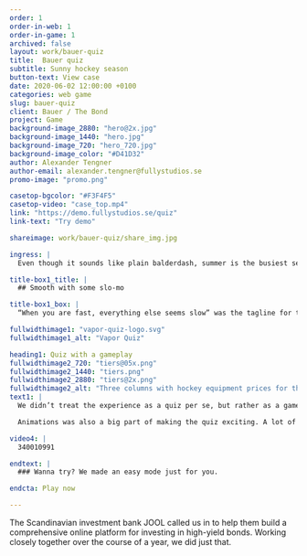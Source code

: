 ```yaml
---
order: 1
order-in-web: 1
order-in-game: 1
archived: false
layout: work/bauer-quiz
title:  Bauer quiz
subtitle: Sunny hockey season
button-text: View case
date: 2020-06-02 12:00:00 +0100
categories: web game
slug: bauer-quiz
client: Bauer / The Bond
project: Game
background-image_2880: "hero@2x.jpg"
background-image_1440: "hero.jpg"
background-image_720: "hero_720.jpg"
background-image_color: "#D41D32"
author: Alexander Tengner
author-email: alexander.tengner@fullystudios.se
promo-image: "promo.png"

casetop-bgcolor: "#F3F4F5"
casetop-video: "case_top.mp4"
link: "https://demo.fullystudios.se/quiz"
link-text: "Try demo"

shareimage: work/bauer-quiz/share_img.jpg

ingress: |
  Even though it sounds like plain balderdash, summer is the busiest season for hockey sales. And this summer, hockey heavyweight Bauer had three brand new products to release. Lucky for us, our friends at The Bond asked us to help out with the campaign.

title-box1_title: |
  ## Smooth with some slo-mo

title-box1_box: |
  “When you are fast, everything else seems slow” was the tagline for the campaign. So obviously this was something our solution needed to reflect. A fast and witty quiz, with a nifty slo-mo game mechanic, was our way to tackle this demand (yes, pun intended).

fullwidthimage1: "vapor-quiz-logo.svg"
fullwidthimage1_alt: "Vapor Quiz"

heading1: Quiz with a gameplay
fullwidthimage2_720: "tiers@05x.png"
fullwidthimage2_1440: "tiers.png"
fullwidthimage2_2880: "tiers@2x.png"
fullwidthimage2_alt: "Three columns with hockey equipment prices for three levels; Rookie, Elite and Pro."
text1: |
  We didn’t treat the experience as a quiz per se, but rather as a game. Meaning that the players could rank up in tiers, use power-ups, explore mini-games, all while answering a flurry of tricky questions.

  Animations was also a big part of making the quiz exciting. A lot of focus was put into creating a smooth and fun UI, accompanied by the cheers and boos from the sound effects.

video4: |
  340010991

endtext: |
  ### Wanna try? We made an easy mode just for you.

endcta: Play now

---
```

The Scandinavian investment bank JOOL called us in to help them build a comprehensive online platform for investing in high-yield bonds. Working closely together over the course of a year, we did just that.
